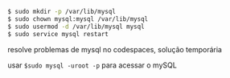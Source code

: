 ```bash
$ sudo mkdir -p /var/lib/mysql
$ sudo chown mysql:mysql /var/lib/mysql
$ sudo usermod -d /var/lib/mysql mysql
$ sudo service mysql restart
```

resolve problemas de mysql no codespaces, solução temporária

usar `$sudo mysql -uroot -p` para acessar o mySQL
